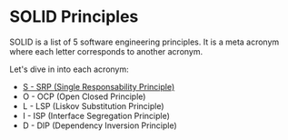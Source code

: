 # SOLID Principles

SOLID is a list of 5 software engineering principles. It is a meta acronym where each letter corresponds to another acronym.

Let's dive in into each acronym:

- [S - SRP (Single Responsability Principle)](./SRP/README.md)
- O - OCP (Open Closed Principle)
- L - LSP (Liskov Substitution Principle)
- I - ISP (Interface Segregation Principle)
- D - DIP (Dependency Inversion Principle)
